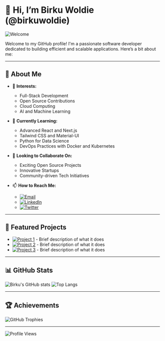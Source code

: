 # 👋 Hi, I’m Birku Woldie (@birkuwoldie)

![Welcome](https://github.com/birkuwoldie/your-repo/blob/main/assets/welcome-banner.png)

Welcome to my GitHub profile! I'm a passionate software developer dedicated to building efficient and scalable applications. Here’s a bit about me:

---

## 🌟 About Me

- 👀 **Interests:** 
  - Full-Stack Development
  - Open Source Contributions
  - Cloud Computing
  - AI and Machine Learning

- 🌱 **Currently Learning:** 
  - Advanced React and Next.js
  - Tailwind CSS and Material-UI
  - Python for Data Science
  - DevOps Practices with Docker and Kubernetes

- 💞️ **Looking to Collaborate On:** 
  - Exciting Open Source Projects
  - Innovative Startups
  - Community-driven Tech Initiatives

- 📫 **How to Reach Me:** 
  - [![Email](https://img.shields.io/badge/-Email-%2312100E?style=flat&logo=gmail)](mailto:your-email@example.com)
  - [![LinkedIn](https://img.shields.io/badge/-LinkedIn-%230077B5?style=flat&logo=linkedin&logoColor=white)](https://www.linkedin.com/in/your-profile)
  - [![Twitter](https://img.shields.io/badge/-Twitter-%231DA1F2?style=flat&logo=twitter&logoColor=white)](https://twitter.com/your-profile)

---

## 🔭 Featured Projects

- [![Project 1](https://img.shields.io/badge/Project%201-%23000000.svg?style=flat&logo=github)](https://github.com/your-profile/project1) - Brief description of what it does
- [![Project 2](https://img.shields.io/badge/Project%202-%23000000.svg?style=flat&logo=github)](https://github.com/your-profile/project2) - Brief description of what it does
- [![Project 3](https://img.shields.io/badge/Project%203-%23000000.svg?style=flat&logo=github)](https://github.com/your-profile/project3) - Brief description of what it does

---

## 📊 GitHub Stats

![Birku's GitHub stats](https://github-readme-stats.vercel.app/api?username=birkuwoldie&show_icons=true&theme=radical)
![Top Langs](https://github-readme-stats.vercel.app/api/top-langs/?username=birkuwoldie&layout=compact&theme=radical)

---

## 🏆 Achievements

![GitHub Trophies](https://github-profile-trophy.vercel.app/?username=birkuwoldie&theme=radical)

---

![Profile Views](https://komarev.com/ghpvc/?username=birkuwoldie&color=brightgreen)

<!---
birkuwoldie/birkuwoldie is a ✨ special ✨ repository because its `README.md` (this file) appears on your GitHub profile.
You can click the Preview link to take a look at your changes.
--->
